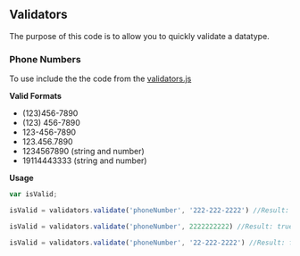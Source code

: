 ## Validators

The purpose of this code is to allow you to quickly validate a datatype.

### Phone Numbers

To use include the the code from the [validators.js](validators.js)

**Valid Formats**

* (123)456-7890
* (123) 456-7890
* 123-456-7890
* 123.456.7890
* 1234567890 (string and number)
* 19114443333 (string and number)

**Usage**

```javascript
var isValid;

isValid = validators.validate('phoneNumber', '222-222-2222') //Result: true

isValid = validators.validate('phoneNumber', 2222222222) //Result: true

isValid = validators.validate('phoneNumber', '22-222-2222') //Result: false

```